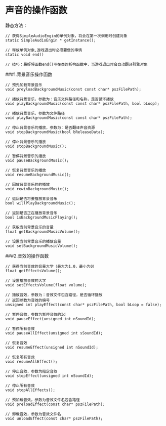 # 声音的操作函数

静态方法：

	// 获得SimpleAudioEngin的单例对象，将会在第一次调用时创建对象
	static SimpleAudioEngin * getInstance();

	// 释放单例对象,游戏退出时必须要做的事情
	static void end()

	// 技巧：最好将函数end()写在类的析构函数中，当游戏退出时会自动翻译引擎对象

###1.背景音乐操作函数



	// 预先加载背景音乐
	void preyloadBackgroundMusic(const const char* pszFilePath);

	// 播放背景音乐，参数为：音乐文件路径和名称，是否循环播放
	void playBackgroundMusic(const const char* pszFilePath, bool bLoop);

	// 播放背景音乐，参数为文件路径
	void playBackgroundMusic(const const char* pszFilePath);

	// 停止背景音乐的播放，参数为：是否翻译声音资源
	void stopBackgroundMusic(bool bReleaseData);

	// 停止背景音乐的播放
	void stopBackgroundMusic();

	// 暂停背景音乐的播放
	void pauseBackgroundMusic();

	// 恢复背景音乐的播放
	void resumeBackgroundMusic();

	// 回放背景音乐的的播放
	void rewinBackgroundMusic();

	// 返回是否将要播放背景音乐
	bool willPlayBackgroundMusic();

	// 返回是否正在播放背景音乐
	bool isBackgroundMusicPlaying();

	// 获取当前背景音乐的音量
	float getBackgroundMusicVolume();

	// 设置当前背景音乐的播放音量
	void setBackgroundMusicVolume();


###2.音效的操作函数

	// 获得当前音效的音量大学（最大为1.0，最小为0）
	float getEffectsVolume();

	// 设置播放音效的大学
	void setEffectsVolume(float volume); 

	// 播放音效，参数为：音效文件包含路径，是否循环播放
	// 返回参数为音效的编号
	unsigned int playEffect(const char* pszFilePath, bool bLoop = false);

	// 暂停音效，参数为暂停音效的Id
	void pauseEffect(unsigned int nSoundId);

	// 暂停所有音效
	void pauseAllEffect(unsigned int sSoundId);

	// 恢复音效
	void resumeEffect(unsigned int nSoundId);

	// 恢复所有音效
	void resumeAllEffect();

	// 停止音效，参数为指定音效
	void stopEffect(unsigned int nSoundId);

	// 停止所有音效
	void stopAllEffects();

	// 预加载音效，参数为音效文件名包含路径
	void preloadEffect(const char* pszFilePath);

	// 卸载音效，参数为音效文件名
	void unloadEffect(const char* pszFilePath);